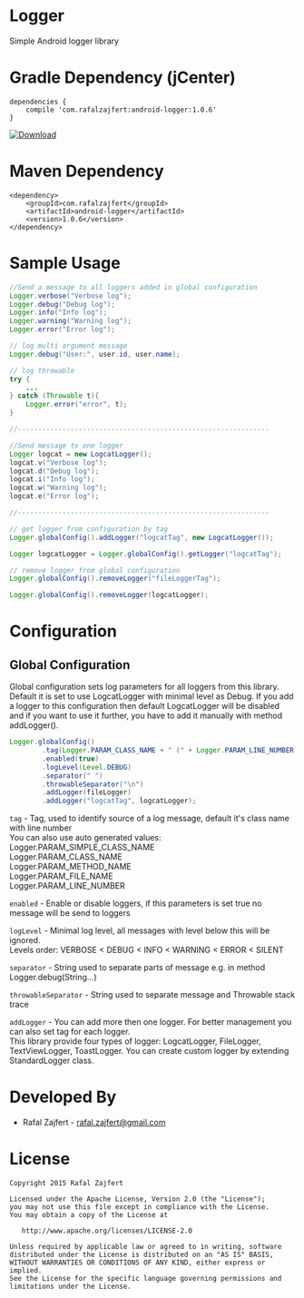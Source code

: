 # Logger
Simple Android logger library

Gradle Dependency (jCenter)
=======

```Gradle
dependencies {
    compile 'com.rafalzajfert:android-logger:1.0.6'
}
```

[ ![Download](https://api.bintray.com/packages/rafalzajfert/maven/android-logger/images/download.svg) ](https://bintray.com/rafalzajfert/maven/android-logger/_latestVersion)

Maven Dependency
=======
```Maven
<dependency>
    <groupId>com.rafalzajfert</groupId>
    <artifactId>android-logger</artifactId>
    <version>1.0.6</version>
</dependency>
```

Sample Usage
=======

```java
//Send a message to all loggers added in global configuration
Logger.verbose("Verbose log");
Logger.debug("Debug log");
Logger.info("Info log");
Logger.warning("Warning log");
Logger.error("Error log");

// log multi argument message
Logger.debug("User:", user.id, user.name);

// log throwable
try {
    ...
} catch (Throwable t){
    Logger.error("error", t);
}

//--------------------------------------------------------------

//Send message to one logger
Logger logcat = new LogcatLogger();
logcat.v("Verbose log");
logcat.d("Debug log");
logcat.i("Info log");
logcat.w("Warning log");
logcat.e("Error log");

//--------------------------------------------------------------

// get logger from configuration by tag
Logger.globalConfig().addLogger("logcatTag", new LogcatLogger());

Logger logcatLogger = Logger.globalConfig().getLogger("logcatTag");

// remove logger from global configuration
Logger.globalConfig().removeLogger("fileLoggerTag");

Logger.globalConfig().removeLogger(logcatLogger);
```

Configuration
=======

Global Configuration
-----------

Global configuration sets log parameters for all loggers from this library. Default it is set to use LogcatLogger 
with minimal level as Debug. If you add a logger to this configuration then default LogcatLogger will be disabled and
 if you want to use it further, you have to add it manually with method addLogger().

```java
Logger.globalConfig()
        .tag(Logger.PARAM_CLASS_NAME + " (" + Logger.PARAM_LINE_NUMBER + ")")
        .enabled(true)
        .logLevel(Level.DEBUG)
        .separator(" ")
        .throwableSeparator("\n")
        .addLogger(fileLogger)
        .addLogger("logcatTag", logcatLogger);
```
`tag` - Tag, used to identify source of a log message, default it's class name with line number  
You can also use auto generated values:  
Logger.PARAM_SIMPLE_CLASS_NAME  
Logger.PARAM_CLASS_NAME  
Logger.PARAM_METHOD_NAME  
Logger.PARAM_FILE_NAME  
Logger.PARAM_LINE_NUMBER  

`enabled` - Enable or disable  loggers, if this parameters is set true no message will be send to loggers
 
`logLevel` - Minimal log level, all messages with level below this will be ignored.  
Levels order: VERBOSE < DEBUG < INFO < WARNING < ERROR < SILENT
  
`separator` - String used to separate parts of message e.g. in method Logger.debug(String...)

`throwableSeparator` - String used to separate message and Throwable stack trace

`addLogger` - You can add more then one logger. For better management you can also set tag for each logger.  
This library provide four types of logger: LogcatLogger, FileLogger, TextViewLogger, ToastLogger.
You can create custom logger by extending StandardLogger class.

Developed By
=======

 * Rafal Zajfert - <rafal.zajfert@gmail.com>

License
=======

    Copyright 2015 Rafal Zajfert

    Licensed under the Apache License, Version 2.0 (the "License");
    you may not use this file except in compliance with the License.
    You may obtain a copy of the License at

       http://www.apache.org/licenses/LICENSE-2.0

    Unless required by applicable law or agreed to in writing, software
    distributed under the License is distributed on an "AS IS" BASIS,
    WITHOUT WARRANTIES OR CONDITIONS OF ANY KIND, either express or implied.
    See the License for the specific language governing permissions and
    limitations under the License.
